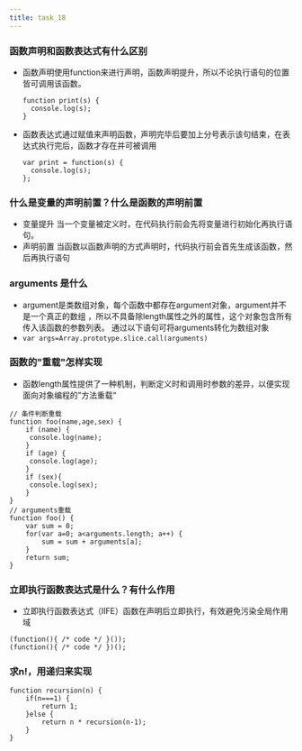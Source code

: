 ```yaml
---
title: task_18
---
```

### 函数声明和函数表达式有什么区别

 - 函数声明使用function来进行声明，函数声明提升，所以不论执行语句的位置皆可调用该函数。
	```
	function print(s) {
	  console.log(s);
	}
	```
 - 函数表达式通过赋值来声明函数，声明完毕后要加上分号表示该句结束，在表达式执行完后，函数才存在并可被调用
	```
	var print = function(s) {
	  console.log(s);
	};
	```

### 什么是变量的声明前置？什么是函数的声明前置

 - 变量提升
当一个变量被定义时，在代码执行前会先将变量进行初始化再执行语句。
 - 声明前置
当函数以函数声明的方式声明时，代码执行前会首先生成该函数，然后再执行语句

### arguments 是什么

 - argument是类数组对象，每个函数中都存在argument对象，argument并不是一个真正的数组
，所以不具备除length属性之外的属性，这个对象包含所有传入该函数的参数列表。
通过以下语句可将arguments转化为数组对象
 - `var args=Array.prototype.slice.call(arguments)`

### 函数的"重载"怎样实现

 - 函数length属性提供了一种机制，判断定义时和调用时参数的差异，以便实现面向对象编程的”方法重载“
```
// 条件判断重载
function foo(name,age,sex) {
	if (name) {
	 console.log(name);
	}
	if (age) {
	 console.log(age);
	}
	if (sex){
	 console.log(sex);
	}
}
// arguments重载
function foo() {
	var sum = 0;
	for(var a=0; a<arguments.length; a++) {
		sum = sum + arguments[a];
	}
	return sum;
}
```

### 立即执行函数表达式是什么？有什么作用

 - 立即执行函数表达式（IIFE）函数在声明后立即执行，有效避免污染全局作用域
```
(function(){ /* code */ }());
(function(){ /* code */ })();
```
### 求n!，用递归来实现
```
function recursion(n) {
	if(n===1) {
		return 1;
	}else {
		return n * recursion(n-1);
	}
}
```